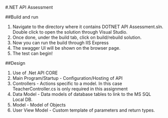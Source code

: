 #.NET API Assessment

##Build and run
1. Navigate to the directory where it contains DOTNET API Assessment.sln. Double click to open the solution through Visual Studio.
2. Once done, under the build tab, click on build/rebuild solution.
3. Now you can run the build through IIS Express
4. The swagger UI will be shown on the browser page.
5. The test can begin!

##Design
1. Use of .Net API CORE
2. Main Program/Startup - Configuration/Hosting of API
3. Controllers - Actions specific to a model. In this case TeacherController.cs is only required in this assignment
4. Data Model - Data models of database tables to link to the MS SQL Local DB.
5. Model - Model of Objects 
6. User View Model - Custom template of parameters and return types.